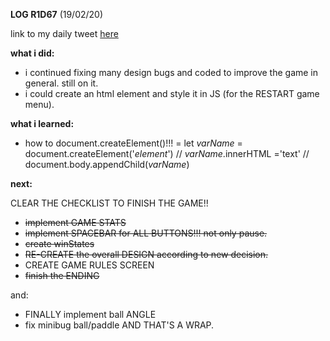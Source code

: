 **LOG R1D67** (19/02/20)

link to my daily tweet [here](https://twitter.com/Nightcoder2/status/1230029899810902016)

**what i did:**

- i continued fixing many design bugs and coded to improve the game in general. still on it.
- i could create an html element and style it in JS (for the RESTART game menu).

**what i learned:**

- how to document.createElement()!!! = let *varName* = document.createElement('*element*') // *varName*.innerHTML ='text' // document.body.appendChild(*varName*)  

**next:**

CLEAR THE CHECKLIST TO FINISH THE GAME!!

- ~~implement GAME STATS~~
- ~~implement SPACEBAR for ALL BUTTONS!!! not only pause.~~
- ~~create winStates~~
- ~~RE-CREATE the overall DESIGN according to new decision.~~
- CREATE GAME RULES SCREEN 
- ~~finish the ENDING~~

and:

- FINALLY implement ball ANGLE
- fix minibug ball/paddle AND THAT'S A WRAP.
